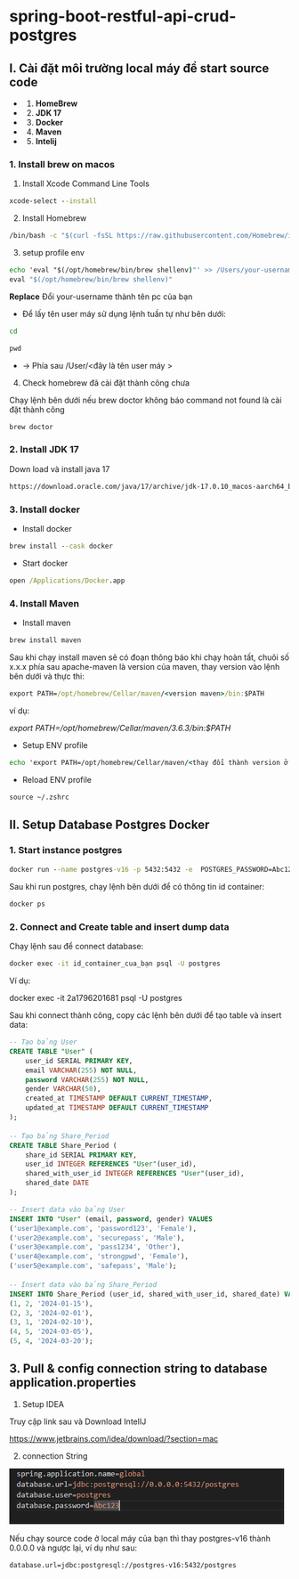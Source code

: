# spring-boot-restful-api-crud-postgres

## I. Cài đặt môi trường local máy để start source code 

- 1. **HomeBrew**
- 2. **JDK 17**
- 3. **Docker**
- 4. **Maven**
- 5. **Intelij**





### 1. Install brew on macos

1. Install Xcode Command Line Tools
```cmd
xcode-select --install
```

2. Install Homebrew

```cmd
/bin/bash -c "$(curl -fsSL https://raw.githubusercontent.com/Homebrew/install/HEAD/install.sh)"
```

3. setup profile env 

```cmd 
echo 'eval "$(/opt/homebrew/bin/brew shellenv)"' >> /Users/your-username/.zshrc
eval "$(/opt/homebrew/bin/brew shellenv)"
```

**Replace**  Đổi your-username thành tên pc của bạn 

- Để lấy tên user máy sử dụng lệnh tuần tự như bên dưới:
```cmd 
cd
```

```cmd 
pwd
```

- -> Phía sau /User/<đây là tên user máy > 


4. Check homebrew đã cài đặt thành công chưa

Chạy lệnh bên dưới nếu brew doctor không báo command not found là cài đặt thành công 
```cmd
brew doctor
```

### 2. Install JDK 17 
Down load và install java 17 
```cmd
https://download.oracle.com/java/17/archive/jdk-17.0.10_macos-aarch64_bin.dmg
```


### 3. Install docker 

- Install docker 
```cmd
brew install --cask docker
```

- Start docker
```cmd
open /Applications/Docker.app
```

### 4. Install Maven

- Install maven 

```cmd 
brew install maven
```

Sau khi chạy install maven sẽ có đoạn thông báo khi chạy hoàn tất, chuôi số x.x.x phía sau apache-maven là version của maven, thay version vào lệnh bên dưới và thực thi:  

```cmd 
export PATH=/opt/homebrew/Cellar/maven/<version maven>/bin:$PATH
```

ví dụ:

*export PATH=/opt/homebrew/Cellar/maven/3.6.3/bin:$PATH*


- Setup ENV profile 
```cmd 
echo 'export PATH=/opt/homebrew/Cellar/maven/<thay đổi thành version ở trên>/bin:$PATH' >> ~/.zshrc
```


- Reload ENV profile 
```cmd 
source ~/.zshrc
```

## II. Setup Database Postgres Docker  

### 1. Start instance postgres 
```cmd
docker run --name postgres-v16 -p 5432:5432 -e  POSTGRES_PASSWORD=Abc123 -d postgres
```

Sau khi run postgres, chạy lệnh bên dưới để có thông tin id container:
```cmd
docker ps 
```

### 2. Connect and Create table and insert dump data

Chạy lệnh sau để connect database:

```cmd 
docker exec -it id_container_cua_bạn psql -U postgres
```
Ví dụ: 

docker exec -it 2a1796201681 psql -U postgres

Sau khi connect thành công, copy các lệnh bên dưới để tạo table và insert data: 

```sql
-- Tạo bảng User
CREATE TABLE "User" (
    user_id SERIAL PRIMARY KEY,
    email VARCHAR(255) NOT NULL,
    password VARCHAR(255) NOT NULL,
    gender VARCHAR(50),
    created_at TIMESTAMP DEFAULT CURRENT_TIMESTAMP,
    updated_at TIMESTAMP DEFAULT CURRENT_TIMESTAMP
);

-- Tạo bảng Share_Period
CREATE TABLE Share_Period (
    share_id SERIAL PRIMARY KEY,
    user_id INTEGER REFERENCES "User"(user_id),
    shared_with_user_id INTEGER REFERENCES "User"(user_id),
    shared_date DATE
);
```

```sql
-- Insert data vào bảng User
INSERT INTO "User" (email, password, gender) VALUES
('user1@example.com', 'password123', 'Female'),
('user2@example.com', 'securepass', 'Male'),
('user3@example.com', 'pass1234', 'Other'),
('user4@example.com', 'strongpwd', 'Female'),
('user5@example.com', 'safepass', 'Male');

-- Insert data vào bảng Share_Period
INSERT INTO Share_Period (user_id, shared_with_user_id, shared_date) VALUES
(1, 2, '2024-01-15'),
(2, 3, '2024-02-01'),
(3, 1, '2024-02-10'),
(4, 5, '2024-03-05'),
(5, 4, '2024-03-20');
```


## 3. Pull & config connection string to database application.properties

1. Setup IDEA 

Truy cập link sau và Download IntelIJ 

https://www.jetbrains.com/idea/download/?section=mac



2. connection String 

![alt text](image.png)

Nếu chạy source code ở local máy của bạn thì thay postgres-v16 thành 0.0.0.0 và ngược lại, ví dụ như sau: 

```cmd
database.url=jdbc:postgresql://postgres-v16:5432/postgres
```



